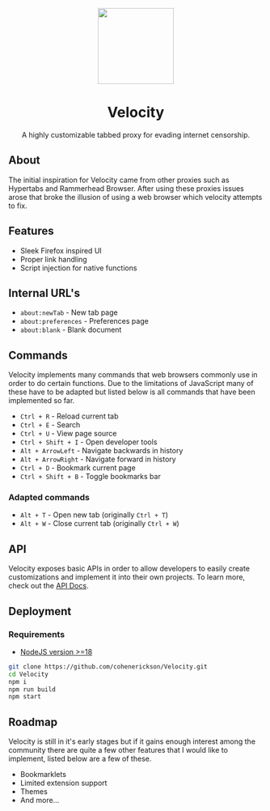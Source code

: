 <p align="center">
  <img width="150px" src="https://velocity.radon.games/icons/newTab.png">
</p>

<h1 align="center">
  Velocity
</h1>

<p align="center">
  A highly customizable tabbed proxy for evading internet censorship.
</p>

## About

The initial inspiration for Velocity came from other proxies such as Hypertabs and Rammerhead Browser. After using these proxies issues arose that broke the illusion of using a web browser which velocity attempts to fix.

## Features

- Sleek Firefox inspired UI
- Proper link handling
- Script injection for native functions

## Internal URL's

- `about:newTab` - New tab page
- `about:preferences` - Preferences page
- `about:blank` - Blank document

## Commands

Velocity implements many commands that web browsers commonly use in order to do certain functions. Due to the limitations of JavaScript many of these have to be adapted but listed below is all commands that have been implemented so far.

- `Ctrl + R` - Reload current tab
- `Ctrl + E` - Search
- `Ctrl + U` - View page source
- `Ctrl + Shift + I` - Open developer tools
- `Alt + ArrowLeft` - Navigate backwards in history
- `Alt + ArrowRight` - Navigate forward in history
- `Ctrl + D` - Bookmark current page
- `Ctrl + Shift + B` - Toggle bookmarks bar

### Adapted commands

- `Alt + T` - Open new tab (originally `Ctrl + T`)
- `Alt + W` - Close current tab (originally `Ctrl + W`)

## API

Velocity exposes basic APIs in order to allow developers to easily create customizations and implement it into their own projects. To learn more, check out the [API Docs](/docs/API.md).

## Deployment

### Requirements

- [NodeJS version >=18](https://nodejs.org/)

```bash
git clone https://github.com/cohenerickson/Velocity.git
cd Velocity
npm i
npm run build
npm start
```

## Roadmap

Velocity is still in it's early stages but if it gains enough interest among the community there are quite a few other features that I would like to implement, listed below are a few of these.

- Bookmarklets
- Limited extension support
- Themes
- And more...
